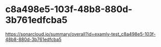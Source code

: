 # c8a498e5-103f-48b8-880d-3b761edfcba5
https://sonarcloud.io/summary/overall?id=examly-test_c8a498e5-103f-48b8-880d-3b761edfcba5
